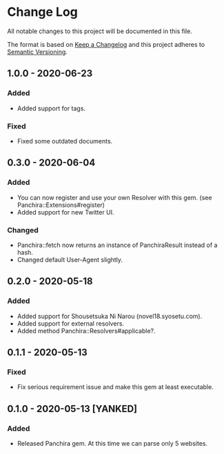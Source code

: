 # Change Log
All notable changes to this project will be documented in this file.

The format is based on [Keep a Changelog](http://keepachangelog.com/)
and this project adheres to [Semantic Versioning](http://semver.org/).

## 1.0.0 - 2020-06-23
### Added
- Added support for tags.

### Fixed
- Fixed some outdated documents.

## 0.3.0 - 2020-06-04
### Added
- You can now register and use your own Resolver with this gem. (see Panchira::Extensions#register)
- Added support for new Twitter UI.

### Changed
- Panchira::fetch now returns an instance of PanchiraResult instead of a hash.
- Changed default User-Agent slightly.

## 0.2.0 - 2020-05-18
### Added
- Added support for Shousetsuka Ni Narou (novel18.syosetu.com).
- Added support for external resolvers.
- Added method Panchira::Resolvers#applicable?.

## 0.1.1 - 2020-05-13
### Fixed
- Fix serious requirement issue and make this gem at least executable.

## 0.1.0 - 2020-05-13 [YANKED]
### Added
- Released Panchira gem. At this time we can parse only 5 websites.

[0.3.0]: https://github.com/nuita/panchira/releases/tag/v0.3.0
[0.2.0]: https://github.com/nuita/panchira/releases/tag/v0.2.0
[0.1.1]: https://github.com/nuita/panchira/releases/tag/v0.1.1
[0.1.0]: https://github.com/nuita/panchira/releases/tag/v0.1.0
